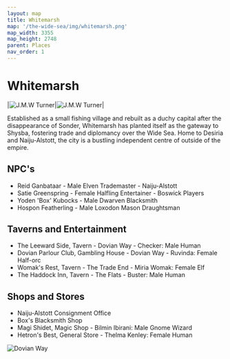 ```yaml
---
layout: map
title: Whitemarsh
map: '/the-wide-sea/img/whitemarsh.png'
map_width: 3355
map_height: 2748
parent: Places
nav_order: 1
---
```


# Whitemarsh

|![J.M.W Turner](/the-wide-sea/img/wm1.jpg)|![J.M.W Turner](/the-wide-sea/img/wm3.jpg)|

Established as a small fishing village and rebuilt as a duchy capital after the disappearance of Sonder, Whitemarsh has planted itself as the gateway to Shysba, fostering trade and diplomancy over the Wide Sea. Home to Desiria and Naiju-Alstott, the city is a bustling independent centre of outside of the empire.

## NPC's

* Reid Ganbataar - Male Elven Trademaster - Naiju-Alstott
* Satie Greenspring - Female Halfling Entertainer - Boswick Players
* Yoden 'Box' Kubocks - Male Dwarven Blacksmith
* Hospon Featherling - Male Loxodon Mason Draughtsman

## Taverns and Entertainment

* The Leeward Side, Tavern - Dovian Way - Checker: Male Human
* Dovian Parlour Club, Gambling House - Dovian Way - Ruvinda: Female Half-orc
* Womak's Rest, Tavern - The Trade End - Miria Womak: Female Elf
* The Haddock Inn, Tavern - The Flats - Buster: Male Human

## Shops and Stores

* Naiju-Alstott Consignment Office
* Box's Blacksmith Shop
* Magi Shidet, Magic Shop - Bilmin Ibirani: Male Gnome Wizard
* Hetron's Best, General Store - Thelma Kenley: Female Human

![Dovian Way](/the-wide-sea/img/dovian_way.png)
